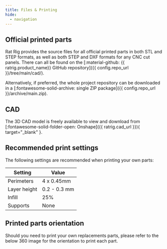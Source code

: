 ```yaml
---
title: Files & Printing
hide:
  - navigation
---
```


## Official printed parts

Rat Rig provides the source files for all official printed parts in both STL and STEP formats, as well as both STEP and DXF formats for any CNC cut panels. There can all be found on the [:material-github: {{ ratrig.product_name}} GitHub repository]({{ config.repo_url }}/tree/main/cad/). 

Alternatively, if preferred, the whole project repository can be downloaded in a [:fontawesome-solid-archive: single ZIP package]({{ config.repo_url }}/archive/main.zip).

## CAD

The 3D CAD model is freely available to view and download from [:fontawesome-solid-folder-open: Onshape]({{ ratrig.cad_url }}){ target="_blank" }.

## Recommended print settings

The following settings are recommended when printing your own parts:

| Setting      | Value        |
| ------------ | ------------ |
| Perimeters   | 4 x 0.45mm   |
| Layer height | 0.2 - 0.3 mm |
| Infill       | 25%          |
| Supports     | None         |

## Printed parts orientation
Should you need to print your own replacements parts, please refer to the below 360 image for the orientation to print each part.
<div
    class="cloudimage-360"
    data-folder="/assets/360/printed_parts/"
    data-filename="{index}.png"
    data-amount="24">
</div>
